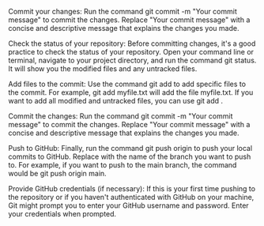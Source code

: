 Commit your changes: Run the command git commit -m "Your commit message" to commit the changes.
Replace "Your commit message" with a concise and descriptive message that explains the changes you made.


Check the status of your repository: Before committing changes, it's a good practice to check the status of your repository.
Open your command line or terminal, navigate to your project directory, and run the command git status. It will show you the modified files and any untracked files.

Add files to the commit: Use the command git add <file> to add specific files to the commit.
For example, git add myfile.txt will add the file myfile.txt. If you want to add all modified and untracked files, you can use git add .

Commit the changes: Run the command git commit -m "Your commit message" to commit the changes.
Replace "Your commit message" with a concise and descriptive message that explains the changes you made.

Push to GitHub: Finally, run the command git push origin <branch> to push your local commits to GitHub.
Replace <branch> with the name of the branch you want to push to. For example, if you want to push to the main branch, the command would be git push origin main.

Provide GitHub credentials (if necessary): If this is your first time pushing to the repository or if you haven't authenticated with GitHub on your machine,
Git might prompt you to enter your GitHub username and password. Enter your credentials when prompted.